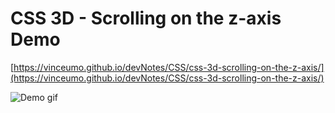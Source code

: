 # CSS 3D - Scrolling on the z-axis Demo

[https://vinceumo.github.io/devNotes/CSS/css-3d-scrolling-on-the-z-axis/](https://vinceumo.github.io/devNotes/CSS/css-3d-scrolling-on-the-z-axis/)

![Demo gif](https://vinceumo.github.io/devNotes/images/css3d-z-scroll-demo.gif)
